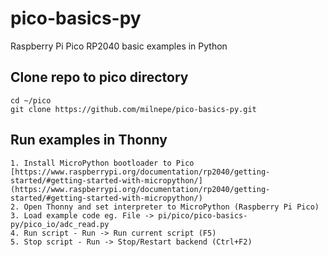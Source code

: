 # pico-basics-py
Raspberry Pi Pico RP2040 basic examples in Python

## Clone repo to pico directory
```
cd ~/pico
git clone https://github.com/milnepe/pico-basics-py.git
```

## Run examples in Thonny
    1. Install MicroPython bootloader to Pico [https://www.raspberrypi.org/documentation/rp2040/getting-started/#getting-started-with-micropython/](https://www.raspberrypi.org/documentation/rp2040/getting-started/#getting-started-with-micropython/)
    2. Open Thonny and set interpreter to MicroPython (Raspberry Pi Pico)
    3. Load example code eg. File -> pi/pico/pico-basics-py/pico_io/adc_read.py
    4. Run script - Run -> Run current script (F5)
    5. Stop script - Run -> Stop/Restart backend (Ctrl+F2)


